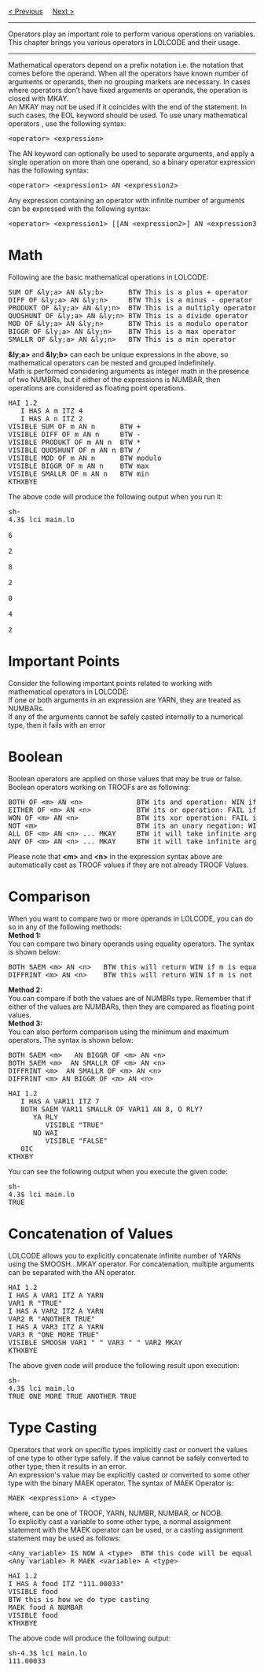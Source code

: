 <a href="Types.md">&lt; Previous</a>
&nbsp;&nbsp;&nbsp;
<a href="InputAndOutput.md">Next &gt;</a>
<hr>
Operators play an important role to perform various operations on variables. This chapter brings you various operators in LOLCODE and their usage.
<hr>
Mathematical operators depend on a prefix notation i.e. the notation that comes before the operand. When all the operators have known number of arguments or operands, then no grouping markers are necessary. In cases where operators don’t have fixed arguments or operands, the operation is closed with MKAY.
<br>
An MKAY may not be used if it coincides with the end of the statement. In such cases, the EOL keyword should be used. To use unary mathematical operators , use the following syntax:
<pre>&lt;operator&gt; &lt;expression&gt;</pre>
The AN keyword can optionally be used to separate arguments, and apply a single operation on more than one operand, so a binary operator expression has the following syntax:
<pre>&lt;operator&gt; &lt;expression1&gt; AN &lt;expression2&gt;</pre>
Any expression containing an operator with infinite number of arguments can be expressed with the following syntax:
<pre>&lt;operator&gt; &lt;expression1&gt; [[AN &lt;expression2&gt;] AN &lt;expression3&gt; ...] MKAY</pre>
<h1>Math</h1>
Following are the basic mathematical operations in LOLCODE:
<pre>
SUM OF &ly;a&gt; AN &ly;b&gt;      BTW This is a plus + operator
DIFF OF &ly;a&gt; AN &ly;n&gt;     BTW This is a minus - operator
PRODUKT OF &ly;a&gt; AN &ly;n&gt;  BTW This is a multiply operator *
QUOSHUNT OF &ly;a&gt; AN &ly;n&gt; BTW This is a divide operator
MOD OF &ly;a&gt; AN &ly;n&gt;      BTW This is a modulo operator
BIGGR OF &ly;a&gt; AN &ly;n&gt;    BTW This is a max operator
SMALLR OF &ly;a&gt; AN &ly;n&gt;   BTW This is a min operator
</pre>
<b>&ly;a&gt;</b> and <b>&ly;b&gt;</b> can each be unique expressions in the above, so mathematical operators can be nested and grouped indefinitely.
<br>
Math is performed considering arguments as integer math in the presence of two NUMBRs, but if either of the expressions is NUMBAR, then operations are considered as floating point operations.
<pre>
HAI 1.2
   I HAS A m ITZ 4
   I HAS A n ITZ 2
VISIBLE SUM OF m AN n      BTW +
VISIBLE DIFF OF m AN n     BTW -
VISIBLE PRODUKT OF m AN n  BTW *
VISIBLE QUOSHUNT OF m AN n BTW /
VISIBLE MOD OF m AN n      BTW modulo
VISIBLE BIGGR OF m AN n    BTW max
VISIBLE SMALLR OF m AN n   BTW min
KTHXBYE
</pre>
The above code will produce the following output when you run it:
<pre>
sh-
4.3$ lci main.lo<br>
6<br>
2<br>
8<br>
2<br>
0<br>
4<br>
2
</pre>
<h1>Important Points</h1>
Consider the following important points related to working with mathematical operators in LOLCODE:
<br>
If one or both arguments in an expression are YARN, they are treated as NUMBARs.
<br>
If any of the arguments cannot be safely casted internally to a numerical type, then it fails with an error
<h1>Boolean</h1>
Boolean operators are applied on those values that may be true or false. Boolean operators working on TROOFs are as following:
<pre>
BOTH OF &lt;m&gt; AN &lt;n&gt;             BTW its and operation: WIN if m = WIN and n = WIN
EITHER OF &lt;m&gt; AN &lt;n&gt;           BTW its or operation: FAIL iff m = FAIL, n = FAIL
WON OF &lt;m&gt; AN &lt;n&gt;              BTW its xor operation: FAIL if m = n
NOT &lt;m&gt;                        BTW its an unary negation: WIN if m = FAIL
ALL OF &lt;m&gt; AN &lt;n&gt; ... MKAY     BTW it will take infinite arguments and apply AND
ANY OF &lt;m&gt; AN &lt;n&gt; ... MKAY     BTW it will take infinite arguments and apply OR.
</pre>
Please note that <b>&lt;m&gt;</b> and <b>&lt;n&gt;</b> in the expression syntax above are automatically cast as TROOF values if they are not already TROOF Values.
<h1>Comparison</h1>
When you want to compare two or more operands in LOLCODE, you can do so in any of the following methods:
<br>
<b>Method 1:</b>
<br>
You can compare two binary operands using equality operators. The syntax is shown below:
<pre>
BOTH SAEM &lt;m&gt; AN &lt;n&gt;   BTW this will return WIN if m is equal to n
DIFFRINT &lt;m&gt; AN &lt;n&gt;    BTW this will return WIN if m is not equal to n
</pre>
<b>Method 2:</b>
<br>
You can compare if both the values are of NUMBRs type. Remember that if either of the values are NUMBARs, then they are compared as floating point values.
<br>
<b>Method 3:</b>
<br>
You can also perform comparison using the minimum and maximum operators. The syntax is shown below:
<pre>
BOTH SAEM &lt;m&gt;   AN BIGGR OF &lt;m&gt; AN &lt;n&gt;
BOTH SAEM &lt;m&gt;  AN SMALLR OF &lt;m&gt; AN &lt;n&gt;
DIFFRINT &lt;m&gt;  AN SMALLR OF &lt;m&gt; AN &lt;n&gt;
DIFFRINT &lt;m&gt; AN BIGGR OF &lt;m&gt; AN &lt;n&gt;
</pre>
<pre>
HAI 1.2
   I HAS A VAR11 ITZ 7
   BOTH SAEM VAR11 SMALLR OF VAR11 AN 8, O RLY?
      YA RLY
         VISIBLE "TRUE"
      NO WAI
         VISIBLE "FALSE"
   OIC
KTHXBY
</pre>
You can see the following output when you execute the given code:
<pre>
sh-
4.3$ lci main.lo
TRUE
</pre>
<h1>Concatenation of Values</h1>
LOLCODE allows you to explicitly concatenate infinite number of YARNs using the SMOOSH…MKAY operator. For concatenation, multiple arguments can be separated with the AN operator.
<pre>
HAI 1.2
I HAS A VAR1 ITZ A YARN
VAR1 R "TRUE"
I HAS A VAR2 ITZ A YARN
VAR2 R "ANOTHER TRUE"
I HAS A VAR3 ITZ A YARN
VAR3 R "ONE MORE TRUE"
VISIBLE SMOOSH VAR1 " " VAR3 " " VAR2 MKAY
KTHXBYE
</pre>
The above given code will produce the following result upon execution:
<pre>
sh-
4.3$ lci main.lo
TRUE ONE MORE TRUE ANOTHER TRUE
</pre>
<h1>Type Casting</h1>
Operators that work on specific types implicitly cast or convert the values of one type to other type safely. If the value cannot be safely converted to other type, then it results in an error.
<br>
An expression's value may be explicitly casted or converted to some other type with the binary MAEK operator. The syntax of MAEK Operator is:
<pre>MAEK &lt;expression&gt; A &lt;type&gt;</pre>
where, <type> can be one of TROOF, YARN, NUMBR, NUMBAR, or NOOB.
<br>
To explicitly cast a variable to some other type, a normal assignment statement with the MAEK operator can be used, or a casting assignment statement may be used as follows:
<pre>
&lt;Any_variable&gt; IS NOW A &lt;type&gt;  BTW this code will be equal to
&lt;Any_variable&gt; R MAEK &lt;variable&gt; A &lt;type&gt;
</pre>
<pre>
HAI 1.2
I HAS A food ITZ "111.00033"
VISIBLE food
BTW this is how we do type casting
MAEK food A NUMBAR
VISIBLE food
KTHXBYE
</pre>
The above code will produce the following output:
<pre>
sh-4.3$ lci main.lo
111.00033
</pre>
